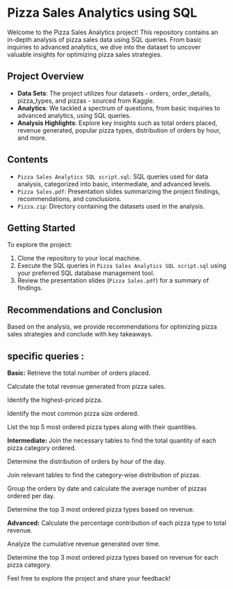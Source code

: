 # Pizza Sales Analytics using SQL

Welcome to the Pizza Sales Analytics project! This repository contains an in-depth analysis of pizza sales data using SQL queries. From basic inquiries to advanced analytics, we dive into the dataset to uncover valuable insights for optimizing pizza sales strategies.

## Project Overview

- **Data Sets**: The project utilizes four datasets - orders, order_details, pizza_types, and pizzas - sourced from Kaggle.
- **Analytics**: We tackled a spectrum of questions, from basic inquiries to advanced analytics, using SQL queries.
- **Analysis Highlights**: Explore key insights such as total orders placed, revenue generated, popular pizza types, distribution of orders by hour, and more.

## Contents

- `Pizza Sales Analytics SQL script.sql`: SQL queries used for data analysis, categorized into basic, intermediate, and advanced levels. 
- `Pizza Sales.pdf`: Presentation slides summarizing the project findings, recommendations, and conclusions.
- `Pizza.zip`: Directory containing the datasets used in the analysis.

## Getting Started

To explore the project:

1. Clone the repository to your local machine.
2. Execute the SQL queries in `Pizza Sales Analytics SQL script.sql` using your preferred SQL database management tool.
3. Review the presentation slides (`Pizza Sales.pdf`) for a summary of findings.

## Recommendations and Conclusion

Based on the analysis, we provide recommendations for optimizing pizza sales strategies and conclude with key takeaways.

##  specific queries :

**Basic:**
Retrieve the total number of orders placed.

Calculate the total revenue generated from pizza sales.

Identify the highest-priced pizza.

Identify the most common pizza size ordered.

List the top 5 most ordered pizza types along with their quantities.


**Intermediate:**
Join the necessary tables to find the total quantity of each pizza category ordered.

Determine the distribution of orders by hour of the day.

Join relevant tables to find the category-wise distribution of pizzas.

Group the orders by date and calculate the average number of pizzas ordered per day.

Determine the top 3 most ordered pizza types based on revenue.

**Advanced:**
Calculate the percentage contribution of each pizza type to total revenue.

Analyze the cumulative revenue generated over time.

Determine the top 3 most ordered pizza types based on revenue for each pizza category.


Feel free to explore the project and share your feedback!

